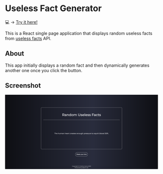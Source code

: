 # Useless Fact Generator

💻 → [Try it here!](https://uselessfacts.netlify.app/)

This is a React single page application that displays random useless facts from [useless facts](https://uselessfacts.jsph.pl/) API.

## About

This app initially displays a random fact and then dynamically generates another one once you click the button.

## Screenshot

<img src="demo.png">
